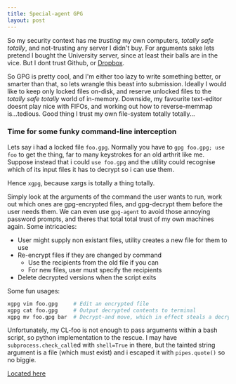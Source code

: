 ```yaml
---
title: Special-agent GPG
layout: post
---
```


So my security context has me _trusting_ my own computers, *totally safe totally*, and not-trusting any server I didn't buy.
For arguments sake lets pretend I bought the University server, since at least their balls are in the vice.
But I dont trust Github, or [Dropbox](programming/2016/04/04/ssys5).

So GPG is pretty cool, and I'm either too lazy to write something better, or smarter than that, so lets wrangle this beast into submission.
Ideally I would like to keep only locked files on-disk, and reserve unlocked files to the *totally safe totally* world of in-memory.
Downside, my favourite text-editor doesnt play nice with FIFOs, and working out how to reverse-memmap is...tedious.
Good thing I trust my own file-system totally totally...

### Time for some funky command-line interception

Lets say i had a locked file `foo.gpg`.
Normally you have to `gpg foo.gpg; use foo` to get the thing, far to many keystrokes for an old arthrit like me.
Suppose instead that i could `use foo.gpg` and the utility could recognise which of its input files it has to decrypt so i can use them.

Hence `xgpg`, because xargs is totally a thing totally.

Simply look at the arguments of the command the user wants to run, work out which ones are gpg-encrypted files, and gpg-decrypt them before the user needs them.
We can even use `gpg-agent` to avoid those annoying password prompts, and theres that total total trust of my own machines again.
Some intricacies:

* User might supply non existant files, utility creates a new file for them to use
* Re-encrypt files if they are changed by command
    * Use the recipients from the old file if you can
    * For new files, user must specify the recipients
* Delete decrypted versions when the script exits

Some fun usages:

```Bash
xgpg vim foo.gpg     # Edit an encrypted file
xgpg cat foo.gpg     # Output decrypted contents to terminal
xgpg mv foo.gpg bar  # Decrypt-and move, which in effect steals a decrypted version
```

Unfortunately, my CL-foo is not enough to pass arguments within a bash script, so python implementation to the rescue.
I may have `subprocess.check_call`ed with `shell=True` in there, but the tainted string argument is a file (which must exist) and i escaped it with `pipes.quote()` so no biggie.

[Located here](https://github.com/scyptnex/bootstrap/blob/master/bin/xgpg)
